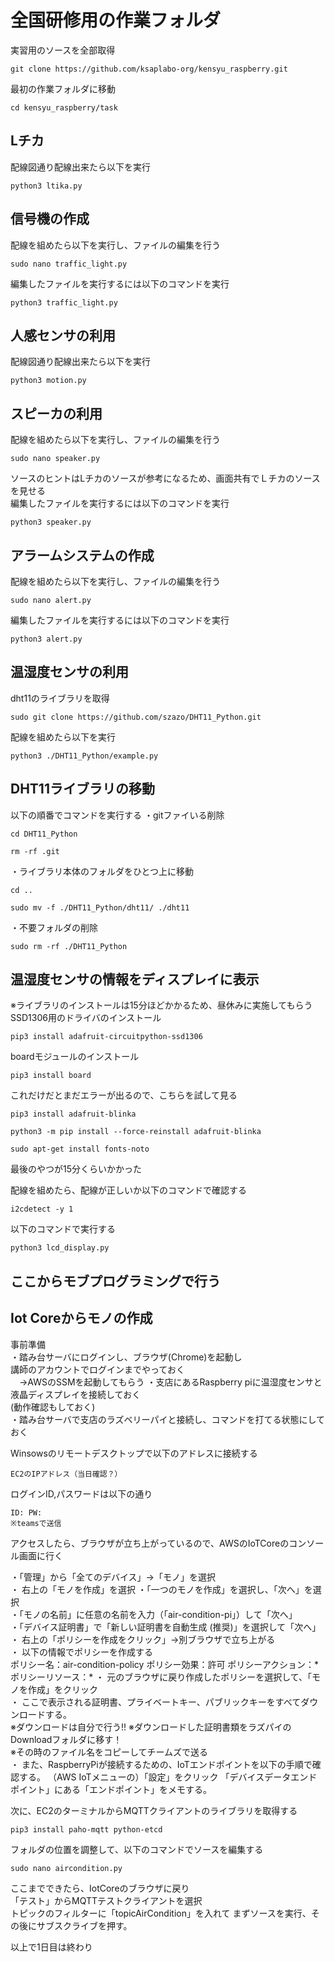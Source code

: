 # 全国研修用の作業フォルダ  

実習用のソースを全部取得  
```
git clone https://github.com/ksaplabo-org/kensyu_raspberry.git  
```  
最初の作業フォルダに移動  
```
cd kensyu_raspberry/task
```

## Lチカ  
配線図通り配線出来たら以下を実行  
```
python3 ltika.py
```

## 信号機の作成  
配線を組めたら以下を実行し、ファイルの編集を行う  
```
sudo nano traffic_light.py
```
編集したファイルを実行するには以下のコマンドを実行  
```
python3 traffic_light.py
```

## 人感センサの利用  
配線図通り配線出来たら以下を実行  
```
python3 motion.py
```

## スピーカの利用  
配線を組めたら以下を実行し、ファイルの編集を行う  
```
sudo nano speaker.py
```
ソースのヒントはLチカのソースが参考になるため、画面共有でＬチカのソースを見せる  
編集したファイルを実行するには以下のコマンドを実行  
```
python3 speaker.py
```

## アラームシステムの作成  
配線を組めたら以下を実行し、ファイルの編集を行う  
```
sudo nano alert.py
```
編集したファイルを実行するには以下のコマンドを実行  
```
python3 alert.py
```

## 温湿度センサの利用  
dht11のライブラリを取得  
```
sudo git clone https://github.com/szazo/DHT11_Python.git
```
配線を組めたら以下を実行  
```
python3 ./DHT11_Python/example.py
```

## DHT11ライブラリの移動
以下の順番でコマンドを実行する
・gitファイいる削除
```
cd DHT11_Python
```
```
rm -rf .git
```
・ライブラリ本体のフォルダをひとつ上に移動
```
cd ..
```
```
sudo mv -f ./DHT11_Python/dht11/ ./dht11
```
・不要フォルダの削除
```
sudo rm -rf ./DHT11_Python
```

## 温湿度センサの情報をディスプレイに表示  
※ライブラリのインストールは15分ほどかかるため、昼休みに実施してもらう
SSD1306用のドライバのインストール  
```
pip3 install adafruit-circuitpython-ssd1306 
```
boardモジュールのインストール  
```
pip3 install board
```
これだけだとまだエラーが出るので、こちらを試して見る  
```
pip3 install adafruit-blinka
```
```
python3 -m pip install --force-reinstall adafruit-blinka
```
```
sudo apt-get install fonts-noto
```
最後のやつが15分くらいかかった

配線を組めたら、配線が正しいか以下のコマンドで確認する  
```
i2cdetect -y 1
```
以下のコマンドで実行する  
```
python3 lcd_display.py
```

## ここからモブプログラミングで行う  
## Iot Coreからモノの作成  
事前準備  
・踏み台サーバにログインし、ブラウザ(Chrome)を起動し  
  講師のアカウントでログインまでやっておく  
　→AWSのSSMを起動してもらう
・支店にあるRaspberry piに温湿度センサと液晶ディスプレイを接続しておく  
  (動作確認もしておく)  
・踏み台サーバで支店のラズベリーパイと接続し、コマンドを打てる状態にしておく  

Winsowsのリモートデスクトップで以下のアドレスに接続する  
```
EC2のIPアドレス（当日確認？）
```
ログインID,パスワードは以下の通り
```
ID: PW:
※teamsで送信  
```
アクセスしたら、ブラウザが立ち上がっているので、AWSのIoTCoreのコンソール画面に行く  

・「管理」から「全てのデバイス」→「モノ」を選択  
・ 右上の「モノを作成」を選択 
・「一つのモノを作成」を選択し、「次へ」を選択   
・「モノの名前」に任意の名前を入力（「air-condition-pi」）して「次へ」  
・「デバイス証明書」で「新しい証明書を自動生成 (推奨)」を選択して「次へ」  
・ 右上の「ポリシーを作成をクリック」→別ブラウザで立ち上がる  
・ 以下の情報でポリシーを作成する  
   ポリシー名：air-condition-policy
   ポリシー効果：許可
   ポリシーアクション：*
   ポリシーリソース：*
・ 元のブラウザに戻り作成したポリシーを選択して、「モノを作成」をクリック  
・ ここで表示される証明書、プライベートキー、パブリックキーをすべてダウンロードする。  
※ダウンロードは自分で行う!!
※ダウンロードした証明書類をラズパイのDownloadフォルダに移す！  
※その時のファイル名をコピーしてチームズで送る  
・ また、RaspberryPiが接続するための、IoTエンドポイントを以下の手順で確認する。
  （AWS IoTメニューの）「設定」をクリック
  「デバイスデータエンドポイント」にある「エンドポイント」をメモする。

次に、EC2のターミナルからMQTTクライアントのライブラリを取得する  
```
pip3 install paho-mqtt python-etcd
```
フォルダの位置を調整して、以下のコマンドでソースを編集する  
```
sudo nano aircondition.py
```

ここまでできたら、IotCoreのブラウザに戻り  
「テスト」からMQTTテストクライアントを選択  
トピックのフィルターに「topicAirCondition」を入れて
まずソースを実行、その後にサブスクライブを押す。

以上で1日目は終わり  
